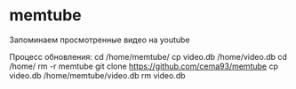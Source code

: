 # memtube
Запоминаем просмотренные видео на youtube


Процесс обновления:
  cd /home/memtube/
  cp video.db /home/video.db
  cd /home/
  rm -r memtube
  git clone https://github.com/cema93/memtube
  cp video.db /home/memtube/video.db
  rm video.db
